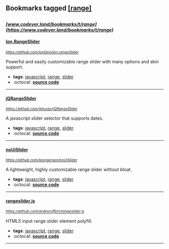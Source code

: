 ## Bookmarks tagged [[range]](https://www.codever.land/search?q=[range])

_<sup><sup>[www.codever.land/bookmarks/t/range](https://www.codever.land/bookmarks/t/range)</sup></sup>_
---
#### [Ion.RangeSlider](https://github.com/IonDen/ion.rangeSlider)
_<sup>https://github.com/IonDen/ion.rangeSlider</sup>_

Powerful and easily customizable range slider with many options and skin support.
* **tags**: [javascript](../tagged/javascript.md), [range](../tagged/range.md), [slider](../tagged/slider.md)
* :octocat: **[source code](https://github.com/IonDen/ion.rangeSlider)**
---
#### [jQRangeSlider](https://github.com/ghusse/jQRangeSlider)
_<sup>https://github.com/ghusse/jQRangeSlider</sup>_

A javascript slider selector that supports dates.
* **tags**: [javascript](../tagged/javascript.md), [range](../tagged/range.md), [slider](../tagged/slider.md)
* :octocat: **[source code](https://github.com/ghusse/jQRangeSlider)**
---
#### [noUiSlider](https://github.com/leongersen/noUiSlider)
_<sup>https://github.com/leongersen/noUiSlider</sup>_

A lightweight, highly customizable range slider without bloat.
* **tags**: [javascript](../tagged/javascript.md), [range](../tagged/range.md), [slider](../tagged/slider.md)
* :octocat: **[source code](https://github.com/leongersen/noUiSlider)**
---
#### [rangeslider.js](https://github.com/andreruffert/rangeslider.js)
_<sup>https://github.com/andreruffert/rangeslider.js</sup>_

HTML5 input range slider element polyfill.
* **tags**: [javascript](../tagged/javascript.md), [range](../tagged/range.md), [slider](../tagged/slider.md)
* :octocat: **[source code](https://github.com/andreruffert/rangeslider.js)**
---
